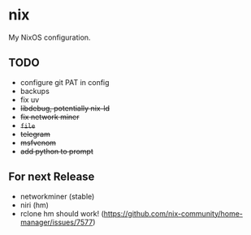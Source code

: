 # nix

My NixOS configuration.

## TODO
- configure git PAT in config
- backups
- fix uv
- ~~libdebug, potentially nix-ld~~
- ~~fix network miner~~
- ~~`file`~~
- ~~telegram~~
- ~~msfvenom~~
- ~~add python to prompt~~


## For next Release
- networkminer (stable)
- niri (hm)
- rclone hm should work! (https://github.com/nix-community/home-manager/issues/7577)
